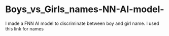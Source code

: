 # Boys_vs_Girls_names-NN-AI-model-
I made a FNN AI model to discriminate between boy and girl name. I used this link for names
